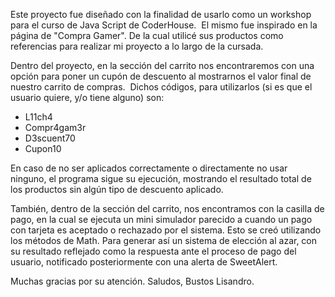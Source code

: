 Este proyecto fue diseñado con la finalidad de usarlo como un workshop para el curso de Java Script de CoderHouse. 
El mismo fue inspirado en la página de "Compra Gamer". De la cual utilicé sus productos como referencias para realizar mi proyecto a lo largo de la cursada.

Dentro del proyecto, en la sección del carrito nos encontraremos con una opción para poner un cupón de descuento al mostrarnos el valor final de nuestro carrito de compras. 
Dichos códigos, para utilizarlos (si es que el usuario quiere, y/o tiene alguno) son:
- L11ch4
- Compr4gam3r
- D3scuent70
- Cupon10

En caso de no ser aplicados correctamente o directamente no usar ninguno, el programa sigue su ejecución, mostrando el resultado total de los productos sin algún tipo de descuento aplicado.

También, dentro de la sección del carrito, nos encontramos con la casilla de pago, en la cual se ejecuta un mini simulador parecido a cuando un pago con tarjeta es aceptado o rechazado por el sistema.
Esto se creó utilizando los métodos de Math. Para generar así un sistema de elección al azar, con su resultado reflejado como la respuesta ante el proceso de pago del usuario, notificado posteriormente con una alerta de SweetAlert.


Muchas gracias por su atención.
Saludos, Bustos Lisandro.
